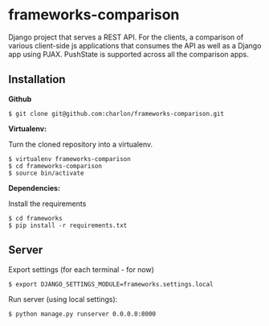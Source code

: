 frameworks-comparison
====================

Django project that serves a REST API. For the clients, a comparison of various client-side js applications that consumes the API as well as a Django app using PJAX. PushState is supported across all the comparison apps.

Installation
------------

**Github**

    $ git clone git@github.com:charlon/frameworks-comparison.git

**Virtualenv:**

Turn the cloned repository into a virtualenv.

    $ virtualenv frameworks-comparison
    $ cd frameworks-comparison
    $ source bin/activate

**Dependencies:**

Install the requirements

    $ cd frameworks
    $ pip install -r requirements.txt
    
Server
------

Export settings (for each terminal - for now)

    $ export DJANGO_SETTINGS_MODULE=frameworks.settings.local
    
Run server (using local settings):

    $ python manage.py runserver 0.0.0.0:8000

